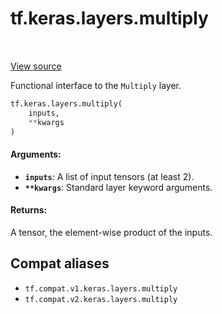<div itemscope itemtype="http://developers.google.com/ReferenceObject">
<meta itemprop="name" content="tf.keras.layers.multiply" />
<meta itemprop="path" content="Stable" />
</div>

# tf.keras.layers.multiply

<!-- Insert buttons and diff -->

<table class="tfo-notebook-buttons tfo-api" align="left">
</table>

<a target="_blank" href="/code/stable/tensorflow/python/keras/layers/merge.py">View source</a>



Functional interface to the `Multiply` layer.

``` python
tf.keras.layers.multiply(
    inputs,
    **kwargs
)
```



<!-- Placeholder for "Used in" -->


#### Arguments:


* <b>`inputs`</b>: A list of input tensors (at least 2).
* <b>`**kwargs`</b>: Standard layer keyword arguments.


#### Returns:

A tensor, the element-wise product of the inputs.


## Compat aliases

* `tf.compat.v1.keras.layers.multiply`
* `tf.compat.v2.keras.layers.multiply`

